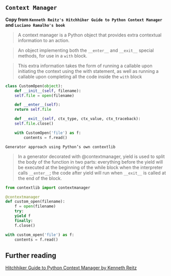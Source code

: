 
## `Context Manager`
**Copy from `Kenneth Reitz's Hitchhiker Guide to Python Context Manager` and `Luciano Ramalho's book`**
    

> A context manager is a Python object that provides extra contextual information to an action.

> An object implementing both the `__enter__` and `__exit__` special methods, for use in a `with` block.

> This extra information takes the form of running a callable upon initiating the context using the with statement, as well as running a callable upon completing all the code inside the `with` block

```python
class CustomOpen(object):
    def __init__(self, filename):
	self.file = open(filename)

    def __enter__(self):
	return self.file

    def __exit__(self, ctx_type, ctx_value, ctx_traceback):
	self.file.close()

    with CustomOpen('file') as f:
	    contents = f.read()
```
    
`Generator approach using Python’s own contextlib`

> In a generator decorated with @contextmanager, yield is used to split the body of the function in two parts: everything before the yield will be executed at the beginning of the while block when the interpreter calls `__enter__`; the code after yield will run when `__exit__` is called at the end of the block.


```python
from contextlib import contextmanager

@contextmanager
def custom_open(filename):
    f = open(filename)
    try:
	yield f
    finally:
	f.close()

with custom_open('file') as f:
    contents = f.read() 
```


## Further reading
[Hitchhiker Guide to Python Context Manager by Kenneth Reitz](http://python-guide-pt-br.readthedocs.io/en/latest/writing/structure/#context-managers)
